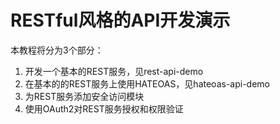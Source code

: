 # RESTful风格的API开发演示

本教程将分为3个部分：
1. 开发一个基本的REST服务，见rest-api-demo
2. 在基本的的REST服务上使用HATEOAS，见hateoas-api-demo
3. 为REST服务添加安全访问模块
4. 使用OAuth2对REST服务授权和权限验证


